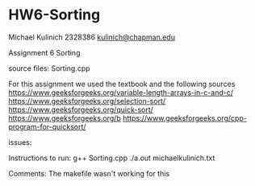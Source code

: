 # HW6-Sorting




Michael Kulinich
2328386
kulinich@chapman.edu


Assignment 6
Sorting

source files:
    Sorting.cpp

For this assignment we used the textbook and the following sources
https://www.geeksforgeeks.org/variable-length-arrays-in-c-and-c/
https://www.geeksforgeeks.org/selection-sort/
https://www.geeksforgeeks.org/quick-sort/
https://www.geeksforgeeks.org/b
https://www.geeksforgeeks.org/cpp-program-for-quicksort/


issues:

Instructions to run:
    g++ Sorting.cpp
  ./a.out michaelkulinich.txt


Comments:
The makefile wasn't working for this
